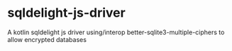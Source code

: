 # sqldelight-js-driver
A kotlin sqldelight js driver using/interop better-sqlite3-multiple-ciphers to allow encrypted databases
